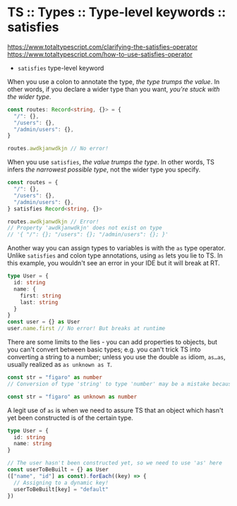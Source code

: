 # TS :: Types :: Type-level keywords :: satisfies

https://www.totaltypescript.com/clarifying-the-satisfies-operator
https://www.totaltypescript.com/how-to-use-satisfies-operator

- `satisfies` type-level keyword

When you use a colon to annotate the type, *the type trumps the value*. In other words, if you declare a wider type than you want, *you're stuck with the wider type*.

```ts
const routes: Record<string, {}> = {
  "/": {},
  "/users": {},
  "/admin/users": {},
}

routes.awdkjanwdkjn // No error!
```


When you use `satisfies`, *the value trumps the type*. In other words, TS infers *the narrowest possible type*, not the wider type you specify.

```ts
const routes = {
  "/": {},
  "/users": {},
  "/admin/users": {},
} satisfies Record<string, {}>

routes.awdkjanwdkjn // Error!
// Property 'awdkjanwdkjn' does not exist on type
// '{ "/": {}; "/users": {}; "/admin/users": {}; }'
```



Another way you can assign types to variables is with the `as` type operator. Unlike `satisfies` and colon type annotations, using `as` lets you lie to TS. In this example, you wouldn't see an error in your IDE but it will break at RT.

```ts
type User = {
  id: string
  name: {
    first: string
    last: string
  }
}
const user = {} as User
user.name.first // No error! But breaks at runtime
```

There are some limits to the lies - you can add properties to objects, but you can't convert between basic types; e.g. you can't trick TS into converting a string to a number; unless you use the double `as` idiom, `as…as`, usually realized as `as unknown as T`.

```ts
const str = "figaro" as number
// Conversion of type 'string' to type 'number' may be a mistake because neither type sufficiently overlaps with the other. If this was intentional, convert the expression to 'unknown' first.

const str = "figaro" as unknown as number
```

A legit use of `as` is when we need to assure TS that an object which hasn't yet been constructed is of the certain type.

```ts
type User = {
  id: string
  name: string
}

// The user hasn't been constructed yet, so we need to use 'as' here
const userToBeBuilt = {} as User
(["name", "id"] as const).forEach((key) => {
  // Assigning to a dynamic key!
  userToBeBuilt[key] = "default"
})
```
